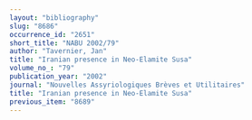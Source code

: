 ```yaml
---
layout: "bibliography"
slug: "8686"
occurrence_id: "2651"
short_title: "NABU 2002/79"
author: "Tavernier, Jan"
title: "Iranian presence in Neo-Elamite Susa"
volume_no_: "79"
publication_year: "2002"
journal: "Nouvelles Assyriologiques Brèves et Utilitaires"
title: "Iranian presence in Neo-Elamite Susa"
previous_item: "8689"
---
```

